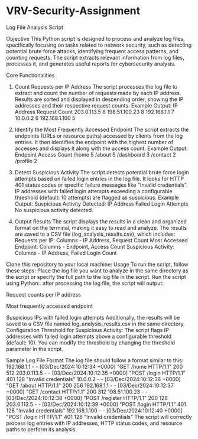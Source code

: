 # VRV-Security-Assignment
Log File Analysis Script

Objective
This Python script is designed to process and analyze log files, specifically focusing on tasks related to network security, such as detecting potential brute force attacks, identifying frequent access patterns, and counting requests. The script extracts relevant information from log files, processes it, and generates useful reports for cybersecurity analysis.

Core Functionalities
1. Count Requests per IP Address
The script processes the log file to extract and count the number of requests made by each IP address.
Results are sorted and displayed in descending order, showing the IP addresses and their respective request counts.
Example Output:
IP Address     Request Count
203.0.113.5         8
198.51.100.23       8
192.168.1.1         7
10.0.0.2            6
192.168.1.100       5

   
2. Identify the Most Frequently Accessed Endpoint
The script extracts the endpoints (URLs or resource paths) accessed by clients from the log entries.
It then identifies the endpoint with the highest number of accesses and displays it along with the access count.
Example Output:
Endpoint         Access Count
/home                   5
/about                  5
/dashboard              3
/contact                2
/profile                2

3. Detect Suspicious Activity
The script detects potential brute force login attempts based on failed login entries in the log file. It looks for HTTP 401 status codes or specific failure messages like "Invalid credentials".
IP addresses with failed login attempts exceeding a configurable threshold (default: 10 attempts) are flagged as suspicious.
Example Output:
Suspicious Activity Detected:
IP Address Failed Login Attempts
No suspicious activity detected.

4. Output Results
The script displays the results in a clean and organized format on the terminal, making it easy to read and analyze.
The results are saved to a CSV file (log_analysis_results.csv), which includes:
Requests per IP: Columns - IP Address, Request Count
Most Accessed Endpoint: Columns - Endpoint, Access Count
Suspicious Activity: Columns - IP Address, Failed Login Count



Clone this repository to your local machine:
Usage
To run the script, follow these steps:
Place the log file you want to analyze in the same directory as the script or specify the full path to the log file in the script.
Run the script using Python:.
after processing the log file, the script will output:

Request counts per IP address

Most frequently accessed endpoint

Suspicious IPs with failed login attempts
Additionally, the results will be saved to a CSV file named log_analysis_results.csv in the same directory.
Configuration
Threshold for Suspicious Activity:
The script flags IP addresses with failed login attempts above a configurable threshold (default: 10).
You can modify the threshold by changing the threshold parameter in the script.


Sample Log File Format
The log file should follow a format similar to this:
192.168.1.1 - - [03/Dec/2024:10:12:34 +0000] "GET /home HTTP/1.1" 200 512
203.0.113.5 - - [03/Dec/2024:10:12:35 +0000] "POST /login HTTP/1.1" 401 128 "Invalid credentials"
10.0.0.2 - - [03/Dec/2024:10:12:36 +0000] "GET /about HTTP/1.1" 200 256
192.168.1.1 - - [03/Dec/2024:10:12:37 +0000] "GET /contact HTTP/1.1" 200 312
198.51.100.23 - - [03/Dec/2024:10:12:38 +0000] "POST /register HTTP/1.1" 200 128
203.0.113.5 - - [03/Dec/2024:10:12:39 +0000] "POST /login HTTP/1.1" 401 128 "Invalid credentials"
192.168.1.100 - - [03/Dec/2024:10:12:40 +0000] "POST /login HTTP/1.1" 401 128 "Invalid credentials"
The script will correctly process log entries with IP addresses, HTTP status codes, and resource paths to perform its analysis.


